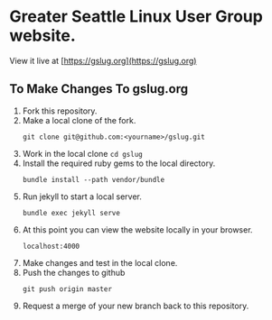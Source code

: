 # Greater Seattle Linux User Group website.  
View it live at [https://gslug.org](https://gslug.org)

## To Make Changes To gslug.org

1. Fork this repository.
1. Make a local clone of the fork.
    ```
    git clone git@github.com:<yourname>/gslug.git
    ```
1. Work in the local clone `cd gslug`
1. Install the required ruby gems to the local directory.
    ```
	bundle install --path vendor/bundle
    ```
1. Run jekyll to start a local server.
    ```
	bundle exec jekyll serve 
    ```
1. At this point you can view the website locally in your browser. 
    ```
	localhost:4000
    ```
1. Make changes and test in the local clone.
1. Push the changes to github
    ```
    git push origin master
    ```
1. Request a merge of your new branch back to this repository.
